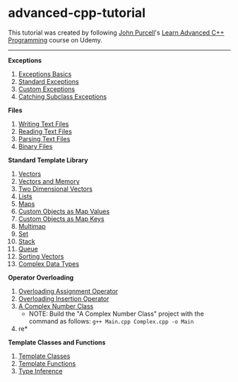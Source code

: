 # advanced-cpp-tutorial

This tutorial was created by following [John Purcell](https://www.caveofprogramming.com/)'s [Learn Advanced C++ Programming](https://www.udemy.com/course/learn-advanced-c-programming/) course on Udemy.

---

**Exceptions**
1. [Exceptions Basics](https://github.com/Pamirus/advanced-cpp-tutorial/blob/main/Exceptions/ExceptionsBasics.cpp)
2. [Standard Exceptions](https://github.com/Pamirus/advanced-cpp-tutorial/blob/main/Exceptions/StandardExceptions.cpp)
3. [Custom Exceptions](https://github.com/Pamirus/advanced-cpp-tutorial/blob/main/Exceptions/CustomExceptions.cpp)
4. [Catching Subclass Exceptions](https://github.com/Pamirus/advanced-cpp-tutorial/blob/main/Exceptions/CatchingSubclassExceptions.cpp)

**Files**
1. [Writing Text Files](https://github.com/Pamirus/advanced-cpp-tutorial/blob/main/Files/WritingTextFiles.cpp)
2. [Reading Text Files](https://github.com/Pamirus/advanced-cpp-tutorial/blob/main/Files/ReadingTextFiles.cpp)
3. [Parsing Text Files](https://github.com/Pamirus/advanced-cpp-tutorial/blob/main/Files/ParsingTextFiles.cpp)
4. [Binary Files](https://github.com/Pamirus/advanced-cpp-tutorial/blob/main/Files/BinaryFiles.cpp)

**Standard Template Library**
1. [Vectors](https://github.com/Pamirus/advanced-cpp-tutorial/blob/main/Standard%20Template%20Library/Vectors.cpp)
2. [Vectors and Memory](https://github.com/Pamirus/advanced-cpp-tutorial/blob/main/Standard%20Template%20Library/VectorsAndMemory.cpp)
3. [Two Dimensional Vectors](https://github.com/Pamirus/advanced-cpp-tutorial/blob/main/Standard%20Template%20Library/TwoDimensionalVectors.cpp)
4. [Lists](https://github.com/Pamirus/advanced-cpp-tutorial/blob/main/Standard%20Template%20Library/Lists.cpp)
5. [Maps](https://github.com/Pamirus/advanced-cpp-tutorial/blob/main/Standard%20Template%20Library/Maps.cpp)
6. [Custom Objects as Map Values](https://github.com/Pamirus/advanced-cpp-tutorial/blob/main/Standard%20Template%20Library/CustomObjectsAsMapValues.cpp)
7. [Custom Objects as Map Keys](https://github.com/Pamirus/advanced-cpp-tutorial/blob/main/Standard%20Template%20Library/CustomObjectsAsMapKeys.cpp)
8. [Multimap](https://github.com/Pamirus/advanced-cpp-tutorial/blob/main/Standard%20Template%20Library/Multimap.cpp)
9. [Set](https://github.com/Pamirus/advanced-cpp-tutorial/blob/main/Standard%20Template%20Library/Set.cpp)
10. [Stack](https://github.com/Pamirus/advanced-cpp-tutorial/blob/main/Standard%20Template%20Library/Stack.cpp)
11. [Queue](https://github.com/Pamirus/advanced-cpp-tutorial/blob/main/Standard%20Template%20Library/Queue.cpp)
12. [Sorting Vectors](https://github.com/Pamirus/advanced-cpp-tutorial/blob/main/Standard%20Template%20Library/SortingVectors.cpp)
13. [Complex Data Types](https://github.com/Pamirus/advanced-cpp-tutorial/blob/main/Standard%20Template%20Library/ComplexDataTypes.cpp)

**Operator Overloading**
1. [Overloading Assignment Operator](https://github.com/Pamirus/advanced-cpp-tutorial/blob/main/Operator%20Overloading/OverloadingAssignmentOperator.cpp)
2. [Overloading Insertion Operator](https://github.com/Pamirus/advanced-cpp-tutorial/blob/main/Operator%20Overloading/OverloadingInsertionOperator.cpp)
3. [A Complex Number Class](https://github.com/Pamirus/advanced-cpp-tutorial/blob/main/Operator%20Overloading/ComplexNumberClass)
    * NOTE: Build the "A Complex Number Class" project with the command as follows: ``g++ Main.cpp Complex.cpp -o Main``
4. re*

**Template Classes and Functions**
1. [Template Classes](https://github.com/Pamirus/advanced-cpp-tutorial/blob/main/Template%20Classes%20and%20Functions/TemplateClasses.cpp)
2. [Template Functions](https://github.com/Pamirus/advanced-cpp-tutorial/blob/main/Template%20Classes%20and%20Functions/TemplateFunctions.cpp)
3. [Type Inference](https://github.com/Pamirus/advanced-cpp-tutorial/blob/main/Template%20Classes%20and%20Functions/TypeInference.cpp)